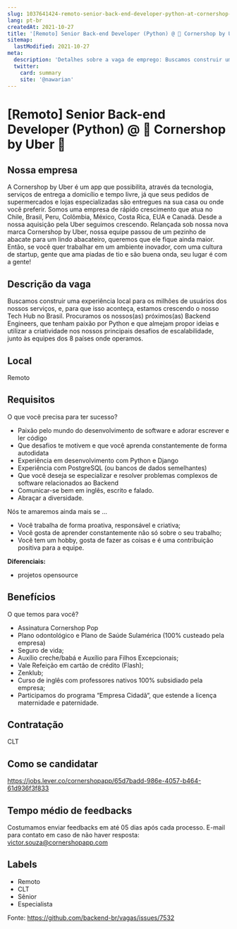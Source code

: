 ```yaml
---
slug: 1037641424-remoto-senior-back-end-developer-python-at-cornershop-by-uber
lang: pt-br
createdAt: 2021-10-27
title: '[Remoto] Senior Back-end Developer (Python) @ 🥑 Cornershop by Uber 🥑 - Vaga de Emprego'
sitemap:
  lastModified: 2021-10-27
meta:
  description: 'Detalhes sobre a vaga de emprego: Buscamos construir uma experiência local para os milhões de usuários dos nossos serviços, e, para que isso aconteça, estamos crescendo o nosso Tech Hub no Brasil. Procuramos os nossos(as) próximos(as) Backend Engineers, que tenham paixão por Python e que almejam propor ideias e utilizar a criatividade nos nossos principais desafios de escalabilidade, junto às equipes dos 8 países onde operamos.'
  twitter:
    card: summary
    site: '@nawarian'
---
```


# [Remoto] Senior Back-end Developer (Python) @ 🥑 Cornershop by Uber 🥑


## Nossa empresa

A Cornershop by Uber é um app que possibilita, através da tecnologia, serviços de entrega a domicílio e tempo livre, já que seus pedidos de supermercados e lojas especializadas são entregues na sua casa ou onde você preferir. Somos uma empresa de rápido crescimento que atua no Chile, Brasil, Peru, Colômbia, México, Costa Rica, EUA e Canadá. Desde a nossa aquisição pela Uber seguimos crescendo. Relançada sob nossa nova marca Cornershop by Uber, nossa equipe passou de um pezinho de abacate para um lindo abacateiro, queremos que ele fique ainda maior. Então, se você quer trabalhar em um ambiente inovador, com uma cultura de startup, gente que ama piadas de tio e são buena onda, seu lugar é com a gente!

## Descrição da vaga

Buscamos construir uma experiência local para os milhões de usuários dos nossos serviços, e, para que isso aconteça, estamos crescendo o nosso Tech Hub no Brasil.  Procuramos os nossos(as) próximos(as) Backend Engineers, que tenham paixão por Python e que almejam propor ideias e utilizar a criatividade nos nossos principais desafios de escalabilidade, junto às equipes dos 8 países onde operamos.

## Local

Remoto

## Requisitos

O que você precisa para ter sucesso?
- Paixão pelo mundo do desenvolvimento de software e adorar escrever e ler código
- Que desafios te motivem e que você aprenda constantemente de forma autodidata
- Experiência em desenvolvimento com Python e Django
- Experiência com PostgreSQL (ou bancos de dados semelhantes)
- Que você deseja se especializar e resolver problemas complexos de software relacionados ao Backend
- Comunicar-se bem em inglês,  escrito e falado. 
- Abraçar a diversidade.

Nós te amaremos ainda mais se ...
- Você trabalha de forma proativa, responsável e criativa;
- Você gosta de aprender constantemente não só sobre o seu trabalho;
- Você tem um hobby, gosta de fazer as coisas e é uma contribuição positiva para a equipe.

**Diferenciais:**
- projetos opensource

## Benefícios

O que temos para você?
- Assinatura Cornershop Pop
- Plano odontológico e Plano de Saúde Sulamérica (100% custeado pela empresa)
- Seguro de vida;
- Auxílio creche/babá e Auxílio para Filhos Excepcionais;
- Vale Refeição em cartão de crédito (Flash);
- Zenklub;
- Curso de inglês com professores nativos 100% subsidiado pela empresa;
- Participamos do programa “Empresa Cidadã“, que estende a licença maternidade e paternidade.

## Contratação

CLT

## Como se candidatar

https://jobs.lever.co/cornershopapp/65d7badd-986e-4057-b464-61d936f3f833

## Tempo médio de feedbacks

Costumamos enviar feedbacks em até 05 dias após cada processo.
E-mail para contato em caso de não haver resposta: victor.souza@cornershopapp.com

## Labels
- Remoto
- CLT
- Sênior
- Especialista




Fonte: https://github.com/backend-br/vagas/issues/7532